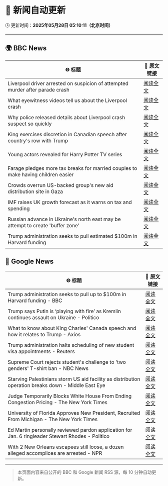 # 🧠 新闻自动更新

🕒 更新时间：**2025年05月28日 05:10:11（北京时间）**

---

## 🌍 BBC News

| 🌐 标题 | 🔗 原文链接 |
|--------|-------------|
| Liverpool driver arrested on suspicion of attempted murder after parade crash | [阅读全文](https://www.bbc.com/news/articles/c62n0nkj4m2o) |
| What eyewitness videos tell us about the Liverpool crash | [阅读全文](https://www.bbc.com/news/videos/c9dq6jj0l9do) |
| Why police released details about Liverpool crash suspect so quickly | [阅读全文](https://www.bbc.com/news/articles/cvgv4ddpyddo) |
| King exercises discretion in Canadian speech after country's row with Trump | [阅读全文](https://www.bbc.com/news/articles/c5y84pn0erxo) |
| Young actors revealed for Harry Potter TV series | [阅读全文](https://www.bbc.com/news/articles/c5ygp0908g9o) |
| Farage pledges more tax breaks for married couples to make having children easier | [阅读全文](https://www.bbc.com/news/articles/c5yx062pvlvo) |
| Crowds overrun US-backed group's new aid distribution site in Gaza | [阅读全文](https://www.bbc.com/news/articles/c4gep705527o) |
| IMF raises UK growth forecast as it warns on tax and spending | [阅读全文](https://www.bbc.com/news/articles/cx2jy0jk231o) |
| Russian advance in Ukraine's north east may be attempt to create 'buffer zone' | [阅读全文](https://www.bbc.com/news/articles/cy75eyg0kdeo) |
| Trump administration seeks to pull estimated $100m in Harvard funding | [阅读全文](https://www.bbc.com/news/articles/c20n1n1kygzo) |

## 📰 Google News

| 🌐 标题 | 🔗 原文链接 |
|--------|-------------|
| Trump administration seeks to pull up to $100m in Harvard funding - BBC | [阅读全文](https://news.google.com/rss/articles/CBMiWkFVX3lxTFB6Mk5RRjU4N211Z2pKN0UtcExGVHg0cmx3ZzlXMUxybHZuaHliMURiTDhZM3lGcHBuNElyT1ZzS1g4aFFGeHFFa0tTN1czZENkU2ZWclBJdGZfQdIBX0FVX3lxTE9KVEpINGdNLUNDWC04YjFiR1RsOV9ObHNKQW1SZE1fTURDQTFBbGMyQlhvdXhHekRrYzR1dkF1SXRSdVN6VFZkSlNqTGFPWF9BUWx5bXZMUi1BYTlIcno4?oc=5) |
| Trump says Putin is ‘playing with fire’ as Kremlin continues assault on Ukraine - Politico | [阅读全文](https://news.google.com/rss/articles/CBMiggFBVV95cUxPcGpPc1c3d3UyenktMDJvSGVXMURVc3pxbGYwVVBuZTE1UGtzVmZjQm5hSGIzYUg5VU9RRWtIajdHTGVxYV9INnZZeUU0VWQ1emc2bWJHM001Y1BWamNDNVBlZGRDVnd3akUwc3B4ZEFPLVd4emVDMVdHQm9KU1V2MHNR?oc=5) |
| What to know about King Charles' Canada speech and how it relates to Trump - Axios | [阅读全文](https://news.google.com/rss/articles/CBMiekFVX3lxTE93dkJxMFVEdkNRMUM1N29icm9zak1kMGZrYmRMZGpVYzA5LTY5dHhCZ0pEandEd3c1MUNVRWRBbmRoRG95R1RmTFlaNXVoZjVuUFoxN3kxd2ItMmEwUWg3al9MaEVFcGxScEtfOGZlaVRPcXVwTW81cDNR?oc=5) |
| Trump administration halts scheduling of new student visa appointments - Reuters | [阅读全文](https://news.google.com/rss/articles/CBMisgFBVV95cUxOQjdfSHRnVjBEcGVRSVlLdmU2QXlkdjhBeC1CYklEckM0d2c2dGU2VjVJd212bEYzejB4blgzRFM0bWhJcmZHelJPazVOZXJubFExRy11VGtQNkFTNkx5V18yTnBaTXpJSnJsWUtjcERZbDNTTG9IekZkdm5sQU5BZkJiV184TXprcmIxZjQ1R3JrWjBDLWNNSjBTVHBBeXFXSF9TRms5bi1uWmhXbWs4V2p3?oc=5) |
| Supreme Court rejects student's challenge to 'two genders' T-shirt ban - NBC News | [阅读全文](https://news.google.com/rss/articles/CBMivwFBVV95cUxOWXNVY1BWNGNQdk8xY1I2bEdSRjNKQUxTdGJTTXF0Rkg0S015Wko2Q0k0RFBPc1ZZTVZXMTRwN3hDek5ha1VkUF9FYm1rY2VLV2VOQ1ZCb0F6UlBBb1gyZEM5alB1S19WNlIzdHQzMVRmTkE2b3ZMemZ6emtocEYwcVh4TEdDTGUxOVlQNmlQMFJZUHdiZFBOeEdoeHc4QVhZem5UT1FrbktNVHl4QjA2RVAxVWdpVDVBMnpqZjN2a9IBVkFVX3lxTFBFVnhhcEhOMGpQaWZ0VVFOdjVCZDNYWF8zQmRHQUx3X0g4OGhqS0w1bHczeGRYZTdzN3FCTm0tbllKZjFFT0s3QklOZlFoTXlnWThGMkhn?oc=5) |
| Starving Palestinians storm US aid facility as distribution operation breaks down - Middle East Eye | [阅读全文](https://news.google.com/rss/articles/CBMiswFBVV95cUxNSW1scGYwbDl5Nk1LUG1IUXpDbnhnZWQzcDRhS3BNV0xMRFhyaGQzQ2gtaVUwQkJGLS1xdlA0WkFYRWJyZGdYcndLT1NxcWxJTTFiX2M0N3c1UTlNWnZZS3ZaOXM3RFJNQWRBV3JrNTZfRFZfbzd6STJTT2FMUkhHek41eERTa3FZRGVRVG9BUE50SXVfcWNPX0pzWXo1OENjYVZYRmMyeEZSUWxMVXRBdEhUNA?oc=5) |
| Judge Temporarily Blocks White House From Ending Congestion Pricing - The New York Times | [阅读全文](https://news.google.com/rss/articles/CBMigwFBVV95cUxNXzUzUVdVUFJQTXF6eml3N2pFVXRfbkN2NjhtdFIxenZ3ajFZT1U0N0J4YzZGSUxvdnJtZGV1c1JqbHVVVWp4b0hGeWlmVVlGN3dQczh5WG12c3RwNERQNXVUSXRiQ2NMbF9yckxYU1dIaUtsVFF2bU1QcTdJNk12X1ZhVQ?oc=5) |
| University of Florida Approves New President, Recruited From Michigan - The New York Times | [阅读全文](https://news.google.com/rss/articles/CBMijAFBVV95cUxQS1lFSmthUVloeGd2czNqYjFFNkpoTXpfZ0dPeWg0Z2xSTUphMkY1d2tLdHBNQ3l1RjNkeGh3MC1jVzVNRm9Sa2lsSFZwOF9TM094TTVqcy10Ny1fc1E5RElsNWR1ajROckhPUTZpSmtkNllGVXRmZkpsN0Fmejd6WkJuNl9FQW9YNTE0Zg?oc=5) |
| Ed Martin personally reviewed pardon application for Jan. 6 ringleader Stewart Rhodes - Politico | [阅读全文](https://news.google.com/rss/articles/CBMikAFBVV95cUxPeHlvdWFQaEVramJxWGRENEtTOWdxLWdVTjBzY05BNGx3azJxSEdBLVBwSWxjaWU4eUFjaVM3cFZsSnlTNUxja195Zk80S090VnQ5bU9ITmtHVURqcV9fSzNLeXJOZ29jUlpGaXZaYTNYT2R5ZzRRc0hTcGhLRTQwamNraGlBU1BmcTU1YVplbkw?oc=5) |
| With 2 New Orleans escapees still loose, a dozen alleged accomplices are arrested - NPR | [阅读全文](https://news.google.com/rss/articles/CBMiggFBVV95cUxOZ2Z3YVRSclMtSkNYSnNQRnQxd0o0UEVfaDNZaDNvY1ktQTFmNC1qREh2bTYyR0FieEdDc2wzZ1ZSZWo4VXhFbWdBVFlocHpERDFpNHAtZ0xpUXkxVVJYb05EbnRVUTE4U2JQWV8yYWptOFByWXdNdkVBdXRGXzd2ZXVn?oc=5) |

---
> 本页面内容来自公开的 BBC 和 Google 新闻 RSS 源，每 10 分钟自动更新。